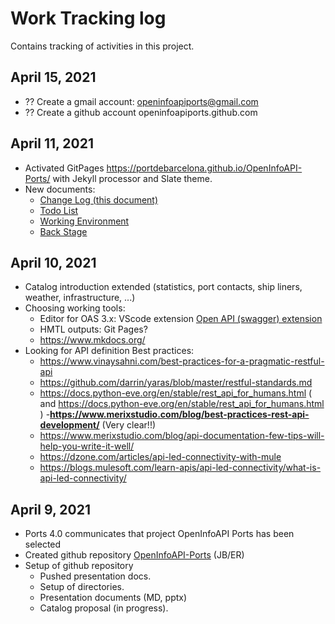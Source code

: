 # Work Tracking log
Contains tracking of activities in this project.

## April 15, 2021
- ?? Create a gmail account: openinfoapiports@gmail.com
- ?? Create a github account openinfoapiports.github.com

## April 11, 2021
- Activated GitPages https://portdebarcelona.github.io/OpenInfoAPI-Ports/ with Jekyll processor and Slate theme.
- New documents:
  - [Change Log (this document)](https://github.com/portdebarcelona/OpenInfoAPI-Ports/blob/main/docs/changelog.md)
  - [Todo List](https://github.com/portdebarcelona/OpenInfoAPI-Ports/blob/main/docs/todolist.md)
  - [Working Environment](https://github.com/portdebarcelona/OpenInfoAPI-Ports/blob/main/docs/workingenvironment.md)
  - [Back Stage](https://github.com/portdebarcelona/OpenInfoAPI-Ports/blob/main/docs/BackStage.md)

## April 10, 2021
- Catalog introduction extended (statistics, port contacts, ship liners, weather, infrastructure, ...)
- Choosing working tools:
  - Editor for OAS 3.x: VScode extension [Open API (swagger) extension](https://marketplace.visualstudio.com/items?itemName=42Crunch.vscode-openapi)
  - HMTL outputs: Git Pages?
  - https://www.mkdocs.org/
- Looking for API definition Best practices:
  - https://www.vinaysahni.com/best-practices-for-a-pragmatic-restful-api
  - https://github.com/darrin/yaras/blob/master/restful-standards.md
  - https://docs.python-eve.org/en/stable/rest_api_for_humans.html ( and https://docs.python-eve.org/en/stable/rest_api_for_humans.html )
  -**https://www.merixstudio.com/blog/best-practices-rest-api-development/** (Very clear!!)
  - https://www.merixstudio.com/blog/api-documentation-few-tips-will-help-you-write-it-well/
  - https://dzone.com/articles/api-led-connectivity-with-mule
  - https://blogs.mulesoft.com/learn-apis/api-led-connectivity/what-is-api-led-connectivity/

## April 9, 2021
- Ports 4.0 communicates that project OpenInfoAPI Ports has been selected
- Created github repository [OpenInfoAPI-Ports](https://github.com/portdebarcelona/OpenInfoAPI-Ports) (JB/ER)
- Setup of github repository
  - Pushed presentation docs.
  - Setup of directories.
  - Presentation documents (MD, pptx)
  - Catalog proposal (in progress).

